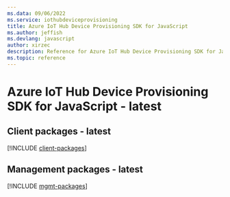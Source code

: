 ```yaml
---
ms.data: 09/06/2022
ms.service: iothubdeviceprovisioning
title: Azure IoT Hub Device Provisioning SDK for JavaScript
ms.author: jeffish
ms.devlang: javascript
author: xirzec
description: Reference for Azure IoT Hub Device Provisioning SDK for JavaScript
ms.topic: reference
---
```

# Azure IoT Hub Device Provisioning SDK for JavaScript - latest

## Client packages - latest
[!INCLUDE [client-packages](iot-hub-device-provisioning-client-index.md)]
## Management packages - latest
[!INCLUDE [mgmt-packages](iot-hub-device-provisioning-mgmt-index.md)]